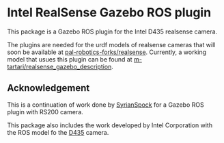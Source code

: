 # Intel RealSense Gazebo ROS plugin

This package is a Gazebo ROS plugin for the Intel D435 realsense camera.

The plugins are needed for the urdf models of realsense cameras that will soon be available at [pal-robotics-forks/realsense](https://github.com/pal-robotics-forks/realsense).
Currently, a working model that usues this plugin can be found at [m-tartari/realsense_gazebo_description](https://github.com/m-tartari/realsense_gazebo_description).

## Acknowledgement

This is a continuation of work done by [SyrianSpock](https://github.com/SyrianSpock) for a Gazebo ROS plugin with RS200 camera.

This package also includes the work developed by Intel Corporation with the ROS model fo the [D435](https://github.com/intel-ros/realsense) camera.
